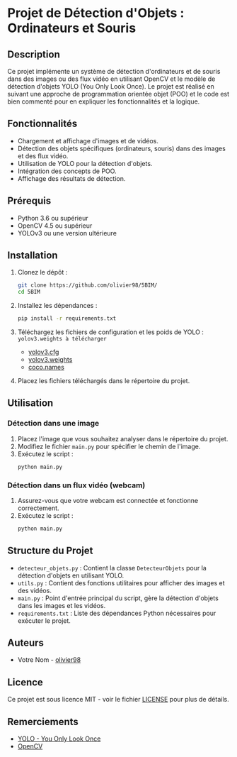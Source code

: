 # Projet de Détection d'Objets : Ordinateurs et Souris

## Description

Ce projet implémente un système de détection d'ordinateurs et de souris dans des images ou des flux vidéo en utilisant OpenCV et le modèle de détection d'objets YOLO (You Only Look Once). Le projet est réalisé en suivant une approche de programmation orientée objet (POO) et le code est bien commenté pour en expliquer les fonctionnalités et la logique.

## Fonctionnalités

- Chargement et affichage d'images et de vidéos.
- Détection des objets spécifiques (ordinateurs, souris) dans des images et des flux vidéo.
- Utilisation de YOLO pour la détection d'objets.
- Intégration des concepts de POO.
- Affichage des résultats de détection.

## Prérequis

- Python 3.6 ou supérieur
- OpenCV 4.5 ou supérieur
- YOLOv3 ou une version ultérieure

## Installation

1. Clonez le dépôt :
    ```bash
    git clone https://github.com/olivier98/5BIM/
    cd 5BIM
    ```

2. Installez les dépendances :
    ```bash
    pip install -r requirements.txt
    ```

3. Téléchargez les fichiers de configuration et les poids de YOLO : `yolov3.weights à télécharger`
    - [yolov3.cfg](https://github.com/pjreddie/darknet/blob/master/cfg/yolov3.cfg)
    - [yolov3.weights](https://pjreddie.com/media/files/yolov3.weights)
    - [coco.names](https://github.com/pjreddie/darknet/blob/master/data/coco.names)

4. Placez les fichiers téléchargés dans le répertoire du projet.

## Utilisation

### Détection dans une image

1. Placez l'image que vous souhaitez analyser dans le répertoire du projet.
2. Modifiez le fichier `main.py` pour spécifier le chemin de l'image.
3. Exécutez le script :
    ```bash
    python main.py
    ```

### Détection dans un flux vidéo (webcam)

1. Assurez-vous que votre webcam est connectée et fonctionne correctement.
2. Exécutez le script :
    ```bash
    python main.py
    ```

## Structure du Projet

- `detecteur_objets.py` : Contient la classe `DetecteurObjets` pour la détection d'objets en utilisant YOLO.
- `utils.py` : Contient des fonctions utilitaires pour afficher des images et des vidéos.
- `main.py` : Point d'entrée principal du script, gère la détection d'objets dans les images et les vidéos.
- `requirements.txt` : Liste des dépendances Python nécessaires pour exécuter le projet.

## Auteurs

- Votre Nom - [olivier98](https://github.com/olivier98/)

## Licence

Ce projet est sous licence MIT - voir le fichier [LICENSE](LICENSE) pour plus de détails.

## Remerciements

- [YOLO - You Only Look Once](https://pjreddie.com/darknet/yolo/)
- [OpenCV](https://opencv.org/)